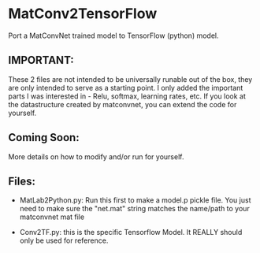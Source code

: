# MatConv2TensorFlow
Port a MatConvNet trained model to TensorFlow (python) model. 

## IMPORTANT: 
These 2 files are not intended to be universally runable out of the box, they are only intended to serve as a starting point. I only added the important parts I was interested in - Relu, softmax, learning rates, etc. If you look at the datastructure created by matconvnet, you can extend the code for yourself. 

## Coming Soon:
More details on how to modify and/or run for yourself. 

## Files:
 * MatLab2Python.py: Run this first to make a model.p pickle file. You just need to make sure the "net.mat" string matches the name/path to your matconvnet mat file
 
 * Conv2TF.py: this is the specific Tensorflow Model. It REALLY should only be used for reference. 
